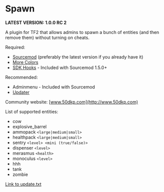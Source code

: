 Spawn
=====

**LATEST VERSION:  1.0.0 RC 2**

A plugin for TF2 that allows admins to spawn a bunch of entities (and then remove them) without turning on cheats.

Required:
* [Sourcemod](http://www.sourcemod.net/downloads.php) (preferably the latest version if you already have it)
* [More Colors](http://forums.alliedmods.net/showthread.php?t=185016)
* [SDK Hooks](http://forums.alliedmods.net/showthread.php?t=106748) - Included with Sourcemod 1.5.0+

Recommended:
* Adminmenu - Included with Sourcemod
* [Updater](http://forums.alliedmods.net/showthread.php?t=169095)

Community website:  [www.50dkp.com](http://www.50dkp.com)

List of supported entities:
* cow
* explosive_barrel
* ammopack `<large|medium|small>`
* healthpack `<large|medium|small>`
* sentry `<level> <mini (true/false)>`
* dispenser `<level>`
* merasmus `<health>`
* monoculus `<level>`
* hhh
* tank
* zombie

[Link to update.txt](/tf/addons/sourcemod/update.txt)